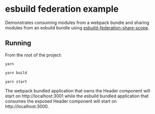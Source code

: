 # esbuild federation example

Demonstrates consuming modules from a webpack bundle and sharing modules from an esbuild bundle using [esbuild-federation-share-scope](https://github.com/jacob-ebey/esbuild-federation-share-scope).

## Running

From the root of the project:

```bash
yarn

yarn build

yarn start
```

The webpack bundled application that owns the Header component will start on http://localhost:3001 while the esbuild bundled application that consumes the exposed Header component will start on http://localhost:3000.

